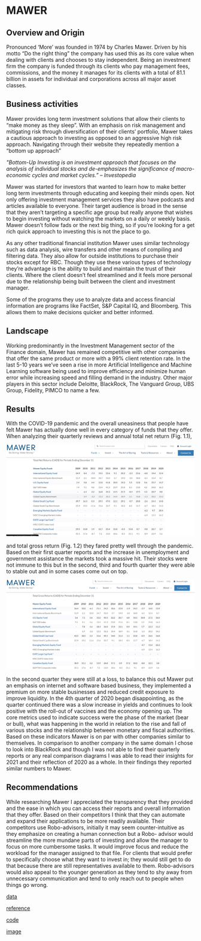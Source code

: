 # MAWER 


## Overview and Origin


 Pronounced ‘More’ was founded in 1974 by Charles Mawer. Driven by his motto “Do the right thing” the company has used this as its core value when dealing with clients and chooses to stay independent. Being an investment firm the company is funded through its clients who pay management fees, commissions, and the money it manages for its clients with a total of 81.1 billion in assets for individual and corporations across all major asset classes.
 



## Business activities


Mawer provides long term investment solutions that allow their clients to “make money as they sleep”. With an emphasis on risk management and mitigating risk through diversification of their clients’ portfolio, Mawer takes a cautious approach to investing as opposed to an aggressive high risk approach. Navigating through their website they repeatedly mention a “bottom up approach”

 *"Bottom-Up Investing is an investment approach that focuses on the  analysis of individual stocks and de-emphasizes the significance of macro-economic cycles and market cycles.” – Investopedia*

Mawer was started for investors that wanted to learn how to make better long term investments through educating and keeping their minds open. Not only offering investment management services they also have podcasts and articles available to everyone. Their target audience is broad in the sense that they aren’t targeting a specific age group but really anyone that wishes to begin investing without watching the markets on a daily or weekly basis. Mawer doesn’t follow fads or the next big thing, so if you’re looking for a get rich quick approach to investing this is not the place to go.

As any other traditional financial institution Mawer uses similar technology such as data analysis, wire transfers and other means of compiling and filtering data. They also allow for outside institutions to purchase their stocks except for RBC. Though they use these various types of technology they’re advantage is the ability to build and maintain the trust of their clients. Where the client doesn’t feel streamlined and it feels more personal due to the relationship being built between the client and investment manager.

Some of the programs they use to analyze data and access financial information are programs like FactSet, S&P Capital IQ, and Bloomberg. This allows them to make decisions quicker and better informed. 




## Landscape


Working predominantly in the Investment Management sector of the Finance domain, Mawer has remained competitive with other companies that offer the same product or more with a 99% client retention rate. In the last 5-10 years we’ve seen a rise in more Artificial Intelligence and Machine Learning software being used to improve efficiency and minimize human error while increasing speed and filling demand in the industry.  Other major players in this sector include Deloitte, BlackRock, The Vanguard Group, UBS Group, Fidelity, PIMCO to name a few.



## Results


With the COVID-19 pandemic and the overall uneasiness that people have felt Mawer has actually done well in every category of funds that they offer. When analyzing their quarterly reviews and annual total net return (Fig. 1.1),


![Fig.1.1](Fig.1.1.jpg)

  
 and total gross return (Fig. 1.2) they fared pretty well through the pandemic. Based on their first quarter reports and the increase in unemployment and government assistance the markets took a massive hit. Their stocks were not immune to this but in the second, third and fourth quarter they were able to stable out and in some cases come out on top.


![Fig. 1.2](image/Fig.1.2.jpg)
 

In the second quarter they were still at a loss, to balance this out Mawer put an emphasis on internet and software based business, they implemented a premium on more stable businesses and reduced credit exposure to improve liquidity. 
In the 4th quarter of 2020 began disappointing, as the quarter continued there was a slow increase in yields and continues to look positive with the roll-out of vaccines and the economy opening up.
The core metrics used to indicate success were the phase of the market (bear or bull), what was happening in the world in relation to the rise and fall of various stocks and the relationship between monetary and fiscal authorities. Based on these indicators Mawer is on par with other companies similar to themselves. 
In comparison to another company in the same domain I chose to look into BlackRock and though I was not able to find their quarterly reports or any real comparison diagrams I was able to read their insights for 2021 and their reflection of 2020 as a whole. In their findings they reported similar numbers to Mawer. 





## Recommendations

While researching Mawer I appreciated the transparency that they provided and the ease in which you can access their reports and overall information that they offer. Based on their competitors I think that they can automate and expand their applications to be more readily available. Their competitors use Robo-advisors, initially it may seem counter-intuitive as they emphasize on creating a human connection but a Robo- advisor would streamline the more mundane parts of investing and allow the manager to focus on more cumbersome tasks. It would improve focus and reduce the workload for the manager assigned to that file. For clients that would prefer to specifically choose what they want to invest in; they would still get to do that because there are still representatives available to them. Robo-advisors would also appeal to the younger generation as they tend to shy away from unnecessary communication and tend to only reach out to people when things go wrong. 




[data](../data)

[reference](../reference)

[code](../code)

[image](image)

